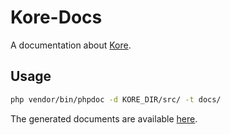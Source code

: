 # Kore-Docs
A documentation about [Kore](https://github.com/KantoWatanabe/Kore).

## Usage
```bash
php vendor/bin/phpdoc -d KORE_DIR/src/ -t docs/
```
The generated documents are available [here](https://kantowatanabe.github.io/Kore-Docs/index.html).
